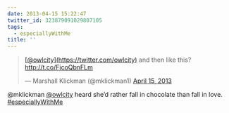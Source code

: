 ```yaml
---
date: 2013-04-15 15:22:47
twitter_id: 323879091029807105
tags:
  - especiallyWithMe
title: ''
---
```


<blockquote class="twitter-tweet"><p lang="en" dir="ltr"><a href="https://twitter.com/owlcity?ref_src=twsrc%5Etfw">[@owlcity](https://twitter.com/owlcity)</a> and then like this? <a href="http://t.co/FjcoQbnFLm">http://t.co/FjcoQbnFLm</a></p>&mdash; Marshall Klickman (@mklickman1) <a href="https://twitter.com/mklickman1/status/323836866887569408?ref_src=twsrc%5Etfw">April 15, 2013</a></blockquote>
<script async src="https://platform.twitter.com/widgets.js" charset="utf-8"></script>

@mklickman [@owlcity](https://twitter.com/owlcity) heard she’d rather fall in chocolate than fall in love. [#especiallyWithMe](https://twitter.com/hashtag/especiallyWithMe)
